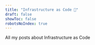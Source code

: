 ```yaml
---
title: "Infrastructure as Code 🤖"
draft: false
showToc: false
robotsNoIndex: true
---
```


All my posts about Infrastructure as Code